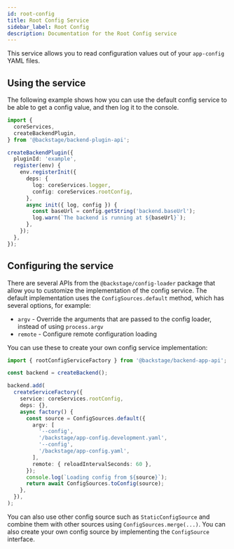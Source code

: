 ```yaml
---
id: root-config
title: Root Config Service
sidebar_label: Root Config
description: Documentation for the Root Config service
---
```


This service allows you to read configuration values out of your `app-config` YAML files.

## Using the service

The following example shows how you can use the default config service to be able to get a config value, and then log it to the console.

```ts
import {
  coreServices,
  createBackendPlugin,
} from '@backstage/backend-plugin-api';

createBackendPlugin({
  pluginId: 'example',
  register(env) {
    env.registerInit({
      deps: {
        log: coreServices.logger,
        config: coreServices.rootConfig,
      },
      async init({ log, config }) {
        const baseUrl = config.getString('backend.baseUrl');
        log.warn(`The backend is running at ${baseUrl}`);
      },
    });
  },
});
```

## Configuring the service

There are several APIs from the `@backstage/config-loader` package that allow you to customize the implementation of the config service. The default implementation uses the `ConfigSources.default` method, which has several options, for example:

- `argv` - Override the arguments that are passed to the config loader, instead of using `process.argv`
- `remote` - Configure remote configuration loading

You can use these to create your own config service implementation:

```ts
import { rootConfigServiceFactory } from '@backstage/backend-app-api';

const backend = createBackend();

backend.add(
  createServiceFactory({
    service: coreServices.rootConfig,
    deps: {},
    async factory() {
      const source = ConfigSources.default({
        argv: [
          '--config',
          '/backstage/app-config.development.yaml',
          '--config',
          '/backstage/app-config.yaml',
        ],
        remote: { reloadIntervalSeconds: 60 },
      });
      console.log(`Loading config from ${source}`);
      return await ConfigSources.toConfig(source);
    },
  }),
);
```

You can also use other config source such as `StaticConfigSource` and combine them with other sources using `ConfigSources.merge(...)`. You can also create your own config source by implementing the `ConfigSource` interface.
